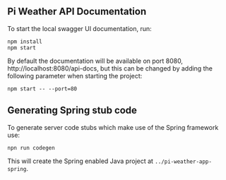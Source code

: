 ## Pi Weather API Documentation
To start the local swagger UI documentation, run:

```
npm install
npm start
```

By default the documentation will be available on port 8080, http://localhost:8080/api-docs, but this can be changed by adding the following parameter when starting the project:

```
npm start -- --port=80
```

## Generating Spring stub code
To generate server code stubs which make use of the Spring framework use:

```
npn run codegen
```

This will create the Spring enabled Java project at `../pi-weather-app-spring`.